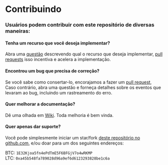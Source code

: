 # Contribuindo

### Usuários podem contribuir com este repositório de diversas maneiras:


#### Tenha um recurso que você deseja implementar?

  Abra uma [questão](https://github.com/penhall/python-poloniex/issues) descrevendo qual o recurso que deseja implementar, [pull requests](https://github.com/penhall/python-poloniex/pulls) isso incentiva e acelera a implementação.   

#### Encontrou um bug que precisa de correção?

  Se você sabe como consertar-lo, encorajamos a fazer um [pull request](https://github.com/penhall/python-poloniex/pulls), Caso contrário, abra uma questão e forneça detalhes sobre os eventos que levaram ao bug, incluindo um rastreamento do erro.  

#### Quer melhorar a documentação?

  Dê uma olhada em [Wiki](https://github.com/penhall/python-poloniex/wiki). Toda melhoria é bem vinda.

#### Quer apenas dar suporte?

  Você pode simplesmente iniciar um star/fork [deste repositório no github.com](https://github.com/penhall/python-poloniex/), e/ou  doar para um dos seguintes endereços:

  BTC: `1E32Kjoa5fn4ePdTmE5F6BFGjV7o4wRKMP`  
  LTC: `0xa45b548fa789028d96a9ef6d6123293828be1c6a`
